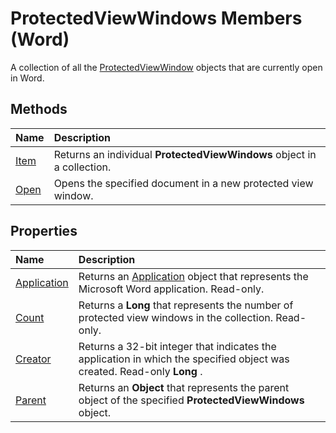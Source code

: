 
# ProtectedViewWindows Members (Word)
A collection of all the [ProtectedViewWindow](d77e80e7-c54e-5954-1586-dacd3c9f7434.md) objects that are currently open in Word.

## Methods



|**Name**|**Description**|
|:-----|:-----|
|[Item](89e90388-c6fa-098e-6d49-0ca68955951a.md)|Returns an individual  **ProtectedViewWindows** object in a collection.|
|[Open](38a11e87-bc8e-4a3b-3b0d-aa51eef941b5.md)|Opens the specified document in a new protected view window.|

## Properties



|**Name**|**Description**|
|:-----|:-----|
|[Application](5c884f92-378b-25fc-ebcd-9ba3221559b8.md)|Returns an [Application](d1cf6f8f-4e88-bf01-93b4-90a83f79cb44.md) object that represents the Microsoft Word application. Read-only.|
|[Count](edd30c3f-6890-be71-57c0-0aa3b1dea1a5.md)|Returns a  **Long** that represents the number of protected view windows in the collection. Read-only.|
|[Creator](7de9abbc-e8b9-1f92-4f31-a8c8b1551106.md)|Returns a 32-bit integer that indicates the application in which the specified object was created. Read-only  **Long** .|
|[Parent](83872d9c-d73a-6bae-960c-6334f7dff2ce.md)|Returns an  **Object** that represents the parent object of the specified **ProtectedViewWindows** object.|
